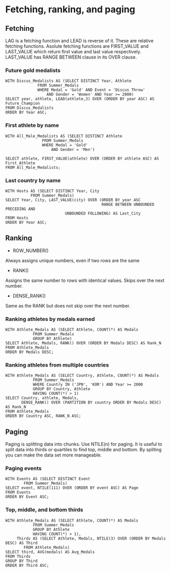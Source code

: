 # Fetching, ranking, and paging

## Fetching

LAG is a fetching function and LEAD is reverse of it. These are relative fetching functions.
Asolute fetching functions are FIRST_VALUE and LAST_VALUE which return first value and last value
respectively. LAST_VALUE has RANGE BETWEEN clause in its OVER clause.

### Future gold medalists

```
WITH Discus_Medalists AS (SELECT DISTINCT Year, Athlete
  			  FROM Summer_Medals
  			  WHERE Medal = 'Gold' AND Event = 'Discus Throw'
    			  AND Gender = 'Women' AND Year >= 2000)
SELECT year, athlete, LEAD(athlete,3) OVER (ORDER BY year ASC) AS Future_Champion
FROM Discus_Medalists
ORDER BY Year ASC;
```

### First athlete by name

```
WITH All_Male_Medalists AS (SELECT DISTINCT Athlete 
 			    FROM Summer_Medals
 			    WHERE Medal = 'Gold'
    			    AND Gender = 'Men')

SELECT athlete, FIRST_VALUE(athlete) OVER (ORDER BY athlete ASC) AS First_Athlete
FROM All_Male_Medalists;
```

### Last country by name

```
WITH Hosts AS (SELECT DISTINCT Year, City
	       FROM Summer_Medals)
SELECT Year, City, LAST_VALUE(city) OVER (ORDER BY year ASC
                                          RANGE BETWEEN UNBOUNDED PRECEDING AND
     					  UNBOUNDED FOLLOWING) AS Last_City
FROM Hosts
ORDER BY Year ASC;
```

## Ranking

* ROW_NUMBER()

Always assigns unique numbers, even if two rows are the same

* RANK()

Assigns the same number to rows with identical values. Skips over the next number.

* DENSE_RANK()

Same as the RANK but does not skip over the next number.

### Ranking athletes by medals earned

```
WITH Athlete_Medals AS (SELECT Athlete, COUNT(*) AS Medals
  			FROM Summer_Medals
  			GROUP BY Athlete)
SELECT Athlete, Medals, RANK() OVER (ORDER BY Medals DESC) AS Rank_N
FROM Athlete_Medals
ORDER BY Medals DESC;
```

### Ranking athletes from multiple countries

```
WITH Athlete_Medals AS (SELECT Country, Athlete, COUNT(*) AS Medals
  			FROM Summer_Medals
 			WHERE Country IN ('JPN', 'KOR') AND Year >= 2000
  			GROUP BY Country, Athlete
  			HAVING COUNT(*) > 1)
SELECT Country, athlete, Medals,
       DENSE_RANK() OVER (PARTITION BY country ORDER BY Medals DESC) AS Rank_N
FROM Athlete_Medals
ORDER BY Country ASC, RANK_N ASC;
```

## Paging

Paging is splitting data into chunks. Use NTILE(n) for paging. It is useful to split data
into thirds or quartiles to find top, middle and bottom. By spliting you can make the data
set more manageable.

### Paging events

```
WITH Events AS (SELECT DISTINCT Event
  		FROM Summer_Medals)
SELECT event, NTILE(111) OVER (ORDER BY event ASC) AS Page
FROM Events
ORDER BY Event ASC;
```

### Top, middle, and bottom thirds

```
WITH Athlete_Medals AS (SELECT Athlete, COUNT(*) AS Medals
  			FROM Summer_Medals
  			GROUP BY Athlete
  			HAVING COUNT(*) > 1),
     Thirds AS (SELECT Athlete, Medals, NTILE(3) OVER (ORDER BY Medals DESC) AS Third
  		FROM Athlete_Medals) 
SELECT third, AVG(medals) AS Avg_Medals
FROM Thirds
GROUP BY Third
ORDER BY Third ASC;
```